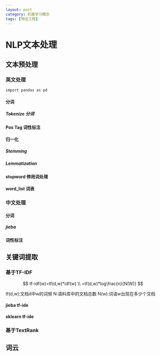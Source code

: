```yaml
---
layout: post
category: 机器学习概念
tags: [特征工程]
---
```


NLP文本处理
====================

## 文本预处理

### 英文处理

	import pandas as pd	

#### 分词

##### Tokenize 分词

#### Pos Tag 词性标注

#### 归一化

##### Stemming

##### Lemmatization

#### stopword 停用词处理

#### word_list 词表

### 中文处理

####  分词

##### jieba

#### 词性标注

## 关键词提取 

### 基于TF-IDF

$$
	tf-idf(w)=tf(d,w)*idf(w)	\\
	=tf(d,w)*log\frac{n}{N(W)}
$$

tf(d,w):文档d中w的词频
N:语料库中的文档总数
N(w):词语w出现在多少个文档

#### jieba tf-ide

#### sklearn tf-ide

### 基于TextRank

## 词云


